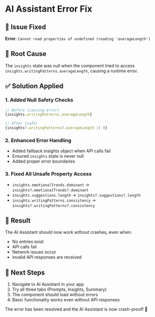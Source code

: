 # AI Assistant Error Fix

## 🐛 Issue Fixed
**Error**: `Cannot read properties of undefined (reading 'averageLength')`

## 🔧 Root Cause
The `insights` state was null when the component tried to access `insights.writingPatterns.averageLength`, causing a runtime error.

## ✅ Solution Applied

### 1. Added Null Safety Checks
```typescript
// Before (causing error)
{insights.writingPatterns.averageLength}

// After (safe)
{insights?.writingPatterns?.averageLength || 0}
```

### 2. Enhanced Error Handling
- Added fallback insights object when API calls fail
- Ensured `insights` state is never null
- Added proper error boundaries

### 3. Fixed All Unsafe Property Access
- `insights.emotionalTrends.dominant` → `insights?.emotionalTrends?.dominant`
- `insights.suggestions.length` → `insights?.suggestions?.length`
- `insights.writingPatterns.consistency` → `insights?.writingPatterns?.consistency`

## 🎯 Result
The AI Assistant should now work without crashes, even when:
- No entries exist
- API calls fail
- Network issues occur
- Invalid API responses are received

## 🚀 Next Steps
1. Navigate to AI Assistant in your app
2. Try all three tabs (Prompts, Insights, Summary)
3. The component should load without errors
4. Basic functionality works even without API responses

The error has been resolved and the AI Assistant is now crash-proof! 🎉